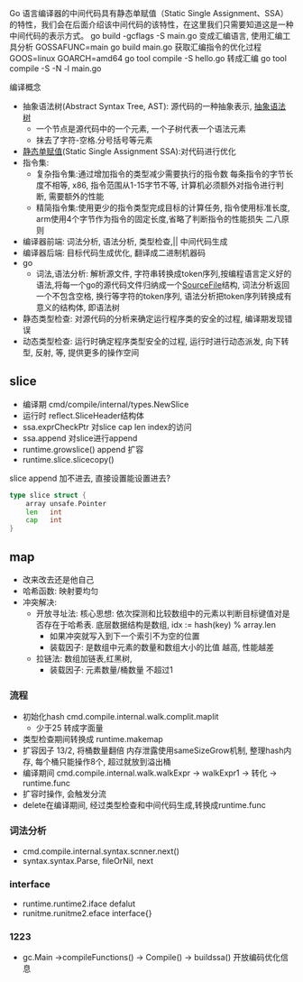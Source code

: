 Go 语言编译器的中间代码具有静态单赋值（Static Single Assignment、SSA）的特性，我们会在后面介绍该中间代码的该特性，在这里我们只需要知道这是一种中间代码的表示方式。
go build -gcflags -S main.go 变成汇编语言, 使用汇编工具分析
GOSSAFUNC=main go build main.go  获取汇编指令的优化过程
GOOS=linux GOARCH=amd64 go tool compile -S hello.go  转成汇编
                        go tool compile -S -N -l main.go

编译概念
* 抽象语法树(Abstract Syntax Tree, AST): 源代码的一种抽象表示, [抽象语法树](https://en.wikipedia.org/wiki/Abstract_syntax_tree)
  * 一个节点是源代码中的一个元素, 一个子树代表一个语法元素
  * 抹去了字符-空格.分号括号等元素
* [静态单赋值](https://en.wikipedia.org/wiki/Static_single_assignment_form)(Static Single Assignment SSA):对代码进行优化
* 指令集:
  * 复杂指令集:通过增加指令的类型减少需要执行的指令数 每条指令的字节长度不相等, x86, 指令范围从1-15字节不等, 计算机必须额外对指令进行判断, 需要额外的性能
  * 精简指令集:使用更少的指令类型完成目标的计算任务, 指令使用标准长度, arm使用4个字节作为指令的固定长度,省略了判断指令的性能损失 二八原则
* 编译器前端: 词法分析, 语法分析, 类型检查,|| 中间代码生成
* 编译器后端: 目标代码生成优化, 翻译成二进制机器码
* go
  * 词法,语法分析: 解析源文件, 字符串转换成token序列,按编程语言定义好的语法,将每一个go的源代码文件归纳成一个[SourceFile](https://golang.org/ref/spec#Source_file_organization)结构, 词法分析返回一个不包含空格, 换行等字符的token序列, 语法分析把token序列转换成有意义的结构体, 即语法树
* 静态类型检查: 对源代码的分析来确定运行程序类的安全的过程, 编译期发现错误
* 动态类型检查: 运行时确定程序类型安全的过程, 运行时进行动态派发, 向下转型, 反射, 等, 提供更多的操作空间


## slice

* 编译期 cmd/compile/internal/types.NewSlice
* 运行时 reflect.SliceHeader结构体
* ssa.exprCheckPtr 对slice cap len index的访问
* ssa.append 对slice进行append
* runtime.growslice() append 扩容
* runtime.slice.slicecopy()

slice append 加不进去, 直接设置能设置进去?

```go
type slice struct {
	array unsafe.Pointer
	len   int
	cap   int
}
```

## map

* 改来改去还是他自己
* 哈希函数: 映射要均匀
* 冲突解决:
  * 开放寻址法: 核心思想: 依次探测和比较数组中的元素以判断目标键值对是否存在于哈希表.  底层数据结构是数组, idx := hash(key) % array.len
    * 如果冲突就写入到下一个索引不为空的位置
    * 装载因子: 是数组中元素的数量和数组大小的比值 越高, 性能越差
  * 拉链法: 数组加链表,红黑树,
    * 装载因子: 元素数量/桶数量 不超过1

### 流程

* 初始化hash cmd.compile.internal.walk.complit.maplit
  * 少于25 转成字面量
* 类型检查期间转换成 runtime.makemap
* 扩容因子 13/2, 将桶数量翻倍 内存泄露使用sameSizeGrow机制, 整理hash内存, 每个桶只能操作8个, 超过就放到溢出桶
* 编译期间 cmd.compile.internal.walk.walkExpr -> walkExpr1 -> 转化  -> runtime.func
* 扩容时操作, 会触发分流
* delete在编译期间, 经过类型检查和中间代码生成,转换成runtime.func

### 词法分析
* cmd.compile.internal.syntax.scnner.next()
* syntax.syntax.Parse, fileOrNil, next


### interface

* runtime.runtime2.iface defalut
* runitme.runitme2.eface interface{}


###  1223
* gc.Main ->compileFunctions() -> Compile() -> buildssa() 开放编码优化信息

